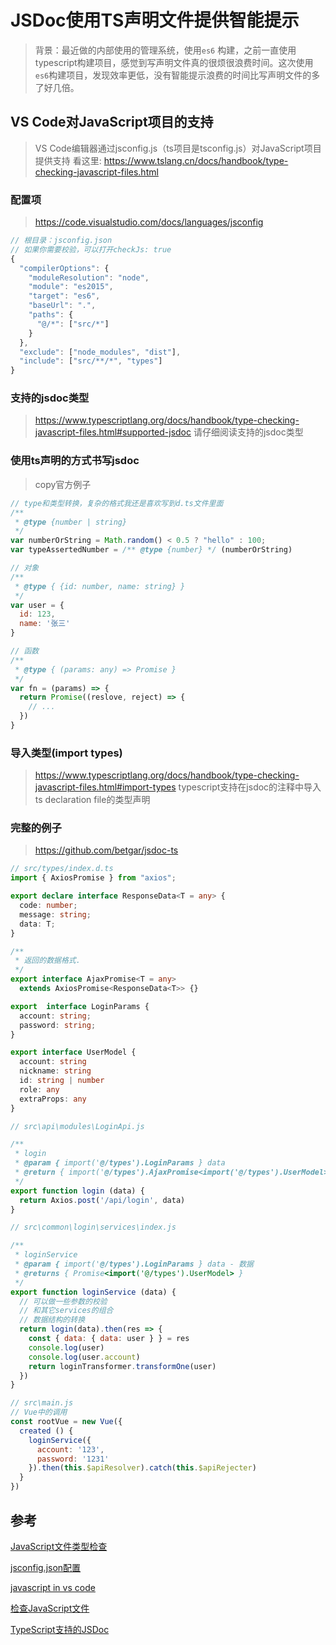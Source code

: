 # JSDoc使用TS声明文件提供智能提示

> 背景：最近做的内部使用的管理系统，使用`es6` 构建，之前一直使用typescript构建项目，感觉到写声明文件真的很烦很浪费时间。这次使用`es6`构建项目，发现效率更低，没有智能提示浪费的时间比写声明文件的多了好几倍。



## VS Code对JavaScript项目的支持

> VS Code编辑器通过jsconfig.js（ts项目是tsconfig.js）对JavaScript项目提供支持
> 看这里: https://www.tslang.cn/docs/handbook/type-checking-javascript-files.html

### 配置项

> https://code.visualstudio.com/docs/languages/jsconfig

```javascript
// 根目录：jsconfig.json
// 如果你需要校验，可以打开checkJs: true
{
  "compilerOptions": {
    "moduleResolution": "node",
    "module": "es2015",
    "target": "es6",
    "baseUrl": ".",
    "paths": {
      "@/*": ["src/*"]
    }
  },
  "exclude": ["node_modules", "dist"],
  "include": ["src/**/*", "types"]
}

```

### 支持的jsdoc类型
> https://www.typescriptlang.org/docs/handbook/type-checking-javascript-files.html#supported-jsdoc
> 请仔细阅读支持的jsdoc类型

### 使用ts声明的方式书写jsdoc
> copy官方例子

```javascript
// type和类型转换，复杂的格式我还是喜欢写到d.ts文件里面
/**
 * @type {number | string}
 */
var numberOrString = Math.random() < 0.5 ? "hello" : 100;
var typeAssertedNumber = /** @type {number} */ (numberOrString)

```

```javascript
// 对象
/**
 * @type { {id: number, name: string} }
 */
var user = {
  id: 123,
  name: '张三'
}

```


```javascript
// 函数
/**
 * @type { (params: any) => Promise }
 */
var fn = (params) => {
  return Promise((reslove, reject) => {
    // ...
  })
}

```

### 导入类型(import types)
> https://www.typescriptlang.org/docs/handbook/type-checking-javascript-files.html#import-types
> typescript支持在jsdoc的注释中导入ts declaration file的类型声明

### 完整的例子
> https://github.com/betgar/jsdoc-ts
```typescript
// src/types/index.d.ts
import { AxiosPromise } from "axios";

export declare interface ResponseData<T = any> {
  code: number;
  message: string;
  data: T;
}

/**
 * 返回的数据格式.
 */
export interface AjaxPromise<T = any>
  extends AxiosPromise<ResponseData<T>> {}

export  interface LoginParams {
  account: string;
  password: string;
}

export interface UserModel {
  account: string
  nickname: string
  id: string | number
  role: any
  extraProps: any
}

```

```javascript
// src\api\modules\LoginApi.js

/**
 * login
 * @param { import('@/types').LoginParams } data
 * @return { import('@/types').AjaxPromise<import('@/types').UserModel> }
 */
export function login (data) {
  return Axios.post('/api/login', data)
}

// src\common\login\services\index.js

/**
 * loginService
 * @param { import('@/types').LoginParams } data - 数据
 * @returns { Promise<import('@/types').UserModel> }
 */
export function loginService (data) {
  // 可以做一些参数的校验
  // 和其它services的组合
  // 数据结构的转换
  return login(data).then(res => {
    const { data: { data: user } } = res
    console.log(user)
    console.log(user.account)
    return loginTransformer.transformOne(user)
  })
}

// src\main.js
// Vue中的调用
const rootVue = new Vue({
  created () {
    loginService({
      account: '123',
      password: '1231'
    }).then(this.$apiResolver).catch(this.$apiRejecter)
  }
})

```



## 参考

[JavaScript文件类型检查](https://www.tslang.cn/docs/handbook/type-checking-javascript-files.html)

[jsconfig.json配置](https://code.visualstudio.com/docs/languages/jsconfig)

[javascript in vs code ](https://code.visualstudio.com/docs/languages/javascript)

[检查JavaScript文件](https://cloud.tencent.com/developer/article/1444714)

[TypeScript支持的JSDoc](https://cloud.tencent.com/developer/article/1444715)
